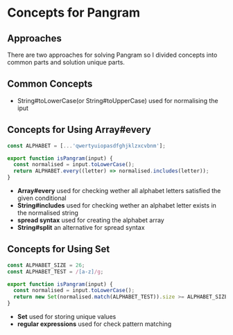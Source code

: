 # Concepts for Pangram

## Approaches

There are two approaches for solving Pangram so I divided concepts into common parts and solution unique parts.

## Common Concepts

 - String#toLowerCase(or String#toUpperCase) used for normalising the iput

## Concepts for Using Array#every

```javascript
const ALPHABET = [...'qwertyuiopasdfghjklzxcvbnm'];

export function isPangram(input) {
  const normalised = input.toLowerCase();
  return ALPHABET.every((letter) => normalised.includes(letter));
}
```

 - **Array#every** used for checking wether all alphabet letters satisfied the given conditional
 - **String#includes** used for checking wether an alphabet letter exists in the normalised string
 - **spread syntax** used for creating the alphabet array
 - **String#split** an alternative for spread syntax

## Concepts for Using Set

```javascript
const ALPHABET_SIZE = 26;
const ALPHABET_TEST = /[a-z]/g;

export function isPangram(input) {
  const normalised = input.toLowerCase();
  return new Set(normalised.match(ALPHABET_TEST)).size >= ALPHABET_SIZE;
}
```

- **Set** used for storing unique values
- **regular expressions** used for check pattern matching
